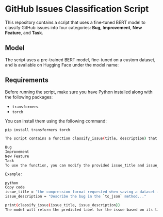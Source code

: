 # GitHub Issues Classification Script

This repository contains a script that uses a fine-tuned BERT model to classify GitHub issues into four categories: **Bug**, **Improvement**, **New Feature**, and **Task**.

## Model
The script uses a pre-trained BERT model, fine-tuned on a custom dataset, and is available on Hugging Face under the model name:


## Requirements

Before running the script, make sure you have Python installed along with the following packages:

- `transformers`
- `torch`

You can install them using the following command:

```bash
pip install transformers torch

The script contains a function classify_issue(title, description) that takes the title and description of a GitHub issue as input and returns a category from the following labels:

Bug
Improvement
New Feature
Task
To use the function, you can modify the provided issue_title and issue_description in the script or pass your own values.

Example:

python
Copy code
issue_title = "the compression format requested when saving a dataset in json format is not respected"
issue_description = "Describe the bug in the `to_json` method..."

print(classify_issue(issue_title, issue_description))
The model will return the predicted label for the issue based on its title and description.
